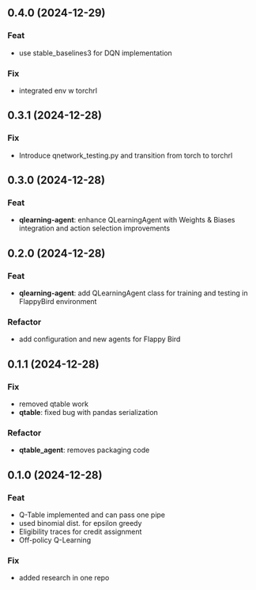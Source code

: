 ## 0.4.0 (2024-12-29)

### Feat

- use stable_baselines3 for DQN implementation

### Fix

- integrated env w torchrl

## 0.3.1 (2024-12-28)

### Fix

- Introduce qnetwork_testing.py and transition from torch to torchrl

## 0.3.0 (2024-12-28)

### Feat

- **qlearning-agent**: enhance QLearningAgent with Weights & Biases integration and action selection improvements

## 0.2.0 (2024-12-28)

### Feat

- **qlearning-agent**: add QLearningAgent class for training and testing in FlappyBird environment

### Refactor

- add configuration and new agents for Flappy Bird

## 0.1.1 (2024-12-28)

### Fix

- removed qtable work
- **qtable**: fixed bug with pandas serialization

### Refactor

- **qtable_agent**: removes packaging code

## 0.1.0 (2024-12-28)

### Feat

- Q-Table implemented and can pass one pipe
- used binomial dist. for epsilon greedy
- Eligibility traces for credit assignment
- Off-policy Q-Learning

### Fix

- added research in one repo
